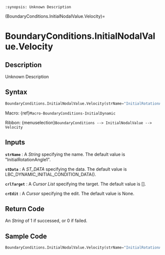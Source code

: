 ```{module} BoundaryConditions.InitialNodalValue.Velocity()
:synopsis: Unknown Description
```

(BoundaryConditions.InitialNodalValue.Velocity)=

# BoundaryConditions.InitialNodalValue.Velocity

## Description

Unknown Description

## Syntax

```python
BoundaryConditions.InitialNodalValue.Velocity(strName="InitialRotationAngle1", stData=LBC_DYNAMIC_INITIAL_CONDITION_DATA(), crlTarget=[], crEdit=None)
```

Macro: {ref}`Macro-BoundaryConditions-InitialDynamic`

Ribbon: {menuselection}`BoundaryConditions --> InitialNodalValue --> Velocity`

## Inputs

**`strName`**
: A _String_ specifying the name. The default value is "InitialRotationAngle1".

**`stData`**
: A _ST_DATA_ specifying the data. The default value is LBC_DYNAMIC_INITIAL_CONDITION_DATA().

**`crlTarget`**
: A _Cursor List_ specifying the target. The default value is [].

**`crEdit`**
: A _Cursor_ specifying the edit. The default value is None.

## Return Code

An _String_ of 1 if successed, or 0 if failed.

## Sample Code

```python
BoundaryConditions.InitialNodalValue.Velocity(strName="InitialRotationAngle1", stData=LBC_DYNAMIC_INITIAL_CONDITION_DATA(), crlTarget=[], crEdit=None)
```
